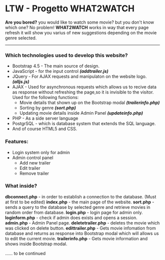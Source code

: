 # LTW - Progetto WHAT2WATCH
**Are you bored?** you would like to watch some movie? but you don't know which one?
No problem!
**WHAT2WATCH** works in way that every page refresh it will show you varius of new suggestions depending on the movie genre selected.

------------
### Which technologies used to develop this website?
- Bootstrap 4.5 - The main source of design.
- JavaScript - for the input control ***(addtrailer.js)***
- JQuery - For AJAX requests and manipulaton on the website logo. ***(alljs.js)***
- AJAX - Used for asynchronous requests which allows us to recive data as response without refreshing the page,so it is invisible to the visitor.
Used for the following functions: 
	- Movie details that shown up on the Bootstrap modal ***(trailerinfo.php)***
	- Sorting by genre ***(sort.php)***
	- Updating movie details inside Admin Panel ***(updateinfo.php)***
- PHP - As a side server language
- PostgrSQL - which is database system that extends the SQL language.
- And of course HTML5 and CSS.

### Features:
- Login system only for admin
- Admin control panel
	- Add new trailer
	- Edit trailer
	- Remove trailer

### What inside?

**dbconnect.php** - in order to establish a connection to the database. (Must at first to be edited)
**index.php** - the main page of the website.
**sort.php** - sends a query to the database by selected genre and retrieve movies in random order from database.
**login.php** - login page for admin only.
**loginform.php** - check if admin does exists and opens a session.
**admin.php** - Admin Panel page.
**deletetrailer.php** - deletes the movie which was clicked on delete button.
**edittrailer.php** - Gets movie infomation from database and returns as response into Bootstrap modal which will allows us to edit the current movie.
**trailerinfo.php** - Gets movie information and shows inside Bootstrap modal.

......
to be continued

